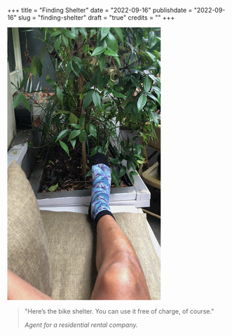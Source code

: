 +++
title = "Finding Shelter"
date = "2022-09-16"
publishdate = "2022-09-16"
slug = "finding-shelter"
draft = "true"
credits = ""
+++

<!--Not sure if title should reference a song -->

![Legs with jazzy sock resting on a cushion next to plants](finding_shelter.png)

> "Here’s the bike shelter. You can use it free of charge, of course."
>
> *Agent for a residential rental company.*

